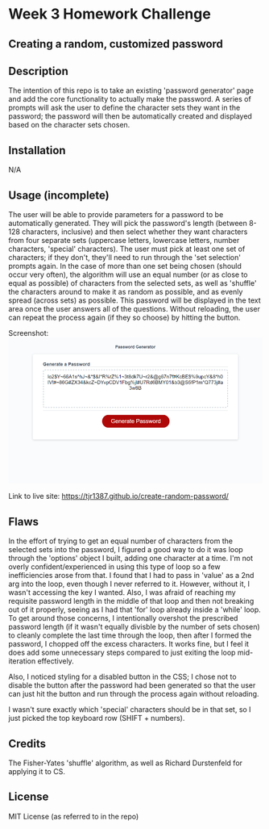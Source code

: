 
# Week 3 Homework Challenge
## Creating a random, customized password

## Description

The intention of this repo is to take an existing 'password generator' page and add the core functionality to actually make the password. A series of prompts will ask the user to define the character sets they want in the password; the password will then be automatically created and displayed based on the character sets chosen.

## Installation

N/A

## Usage (incomplete)

The user will be able to provide parameters for a password to be automatically generated. They will pick the password's length (between 8-128 characters, inclusive) and then select whether they want characters from four separate sets (uppercase letters, lowercase letters, number characters, 'special' characters). The user must pick at least one set of characters; if they don't, they'll need to run through the 'set selection' prompts again. In the case of more than one set being chosen (should occur very often), the algorithm will use an equal number (or as close to equal as possible) of characters from the selected sets, as well as 'shuffle' the characters around to make it as random as possible, and as evenly spread (across sets) as possible. This password will be displayed in the text area once the user answers all of the questions. Without reloading, the user can repeat the process again (if they so choose) by hitting the button.

Screenshot:
![The page with a 'maxed out' RNG password (Max chars, all sets)](/assets/my-mockup.png?raw=true "MAX PASSWORD!")

Link to live site: https://tjr1387.github.io/create-random-password/

## Flaws

In the effort of trying to get an equal number of characters from the selected sets into the password, I figured a good way to do it was loop through the 'options' object I built, adding one character at a time. I'm not overly confident/experienced in using this type of loop so a few inefficiencies arose from that. I found that I had to pass in 'value' as a 2nd arg into the loop, even though I never referred to it. However, without it, I wasn't accessing the key I wanted. Also, I was afraid of reaching my requisite password length in the middle of that loop and then not breaking out of it properly, seeing as I had that 'for' loop already inside a 'while' loop. To get around those concerns, I intentionally overshot the prescribed password length (if it wasn't equally divisble by the number of sets chosen) to cleanly complete the last time through the loop, then after I formed the password, I chopped off the excess characters. It works fine, but I feel it does add some unnecessary steps compared to just exiting the loop mid-iteration effectively.

Also, I noticed styling for a disabled button in the CSS; I chose not to disable the button after the password had been generated so that the user can just hit the button and run through the process again without reloading.

I wasn't sure exactly which 'special' characters should be in that set, so I just picked the top keyboard row (SHIFT + numbers). 

## Credits

The Fisher-Yates 'shuffle' algorithm, as well as Richard Durstenfeld for applying it to CS.

## License

MIT License (as referred to in the repo)
